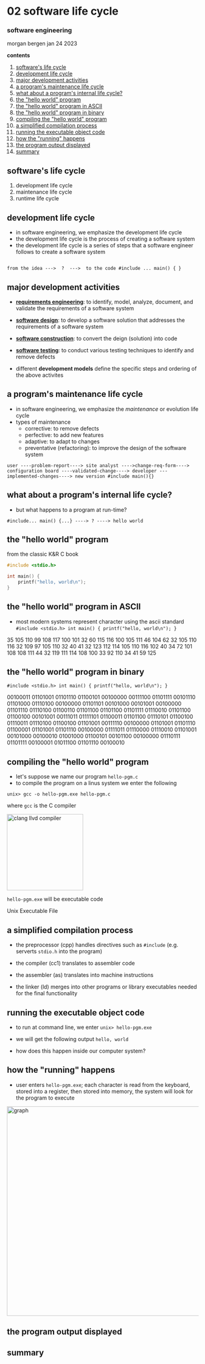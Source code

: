# 02 software life cycle
### software engineering 

morgan bergen
jan 24 2023

**contents**

1.  [software's life cycle](#softwares-life-cycle)
2.  [development life cycle](#development-life-cycle)
3.  [major development activities](#major-development-activities)
4.  [a program's maintenance life cycle](#a-programs-maintenance-life-cycle)
5.  [what about a program's internal life cycle?](#what-about-a-programs-internal-life-cycle)
6.  [the "hello world" program](#the-hello-world-program)
7.  [the "hello world" program in ASCII](#the-hello-world-program-in-ascii)
8.  [the "hello world" program in binary](#the-hello-world-program-in-binary)
9.  [compiling the "hello world" program](#compiling-the-hello-world-program)
10. [a simplified compilation process](#a-simplified-compilation-process)
11. [running the executable object code](#running-the-executable-object-code)
12. [how the "running" happens](#how-the-running-happens)
13. [the program output displayed](#the-program-output-displayed)
14. [summary](#summary)

## software's life cycle

1.  development life cycle
2.  maintenance life cycle
3.  runtime life cycle

## development life cycle

- in software engineering, we emphasize the development life cycle
- the development life cycle is the process of creating a software system
- the development life cycle is a series of steps that a software engineer follows to create a software system

```

from the idea --->  ?  --->  to the code #include ... main() { }

```

## major development activities

- **[requirements engineering](https://en.wikipedia.org/wiki/Requirements_engineering)**:  to identify, model, analyze, document, and validate the requirements of a software system

- **[software design](https://en.wikipedia.org/wiki/Software_design)**:  to develop a software solution that addresses the requirements of a software system

- **[software construction](https://en.wikipedia.org/wiki/Software_construction)**:  to convert the deign (solution) into code

- **[software testing](https://en.wikipedia.org/wiki/Software_testing)**:  to conduct various testing techniques to identify and remove defects

- different **development models** define the specific steps and ordering of the above activites

## a program's maintenance life cycle

- in software engineering, we emphasize the _maintenance_ or evolution life cycle
- types of maintenance
    - corrective:  to remove defects
    - perfective:  to add new features
    - adaptive:  to adapt to changes
    - preventative (refactoring):  to improve the design of the software system


```
user ----problem-report----> site analyst ---->change-req-form----> configuration board ----validated-change----> developer ---implemented-changes----> new version #include main(){} 
```

## what about a program's internal life cycle?

- but what happens to a program at run-time?

```
#include... main() {...} ----> ? ----> hello world
```

## the "hello world" program

from the classic K&R C book

```cpp
#include <stdio.h>

int main() {
    printf("hello, world\n");
}
```

## the "hello world" program in ASCII

- most modern systems represent character using the ascii standard
`#include <stdio.h> int main() { printf("hello, world\n"); }`

35 105 110 99 108 117 100 101 32 60 115 116 100 105 111 46 104 62 32 105 110 116 32 109 97 105 110 32 40 41 32 123 112 114 105 110 116 102 40 34 72 101 108 108 111 44 32 119 111 114 108 100 33 92 110 34 41 59 125

## the "hello world" program in binary

`#include <stdio.h> int main() { printf("hello, world\n"); }`

00100011 01101001 01101110 01100101 00100000 00111100 01101111 00101110 01101000 01110100 00100000 01101101 00101000 00101001 00100000 01101110 01110100 01100110 01101100 01101100 01101111 01110010 01101100 01100100 00101001 00111011 01111101
01100011 01101100 01110101 01100100 01110011 01110100 01100100 01101001 00111110 00100000 01101001 01101110 01100001 01101001 01101110 00100000 01111011 01110000 01110010 01101001 00101000 00100010 01001000 01100101 00101100 00100000 01110111 01101111 00100001 01011100 01101110 00100010

## compiling the "hello world" program

- let's suppose we name our program `hello-pgm.c`
- to compile the program on a linus system we enter the following

`unix> gcc -o hello-pgm.exe hello-pgm.c`

where `gcc` is the C compiler 

<img src="https://llvm.org/img/DragonFull.png" alt="clang llvd compiler" width="200"/>

`hello-pgm.exe` will be executable code

Unix Executable File

## a simplified compilation process

-  the preprocessor (cpp) handles directives such as `#include` (e.g. serverts `stdio.h` into the program)

-  the compiler (cc1) translates to assembler code

-  the assembler (as) translates into machine instructions

-  the linker (ld) merges into other programs or library executables needed for the final functionality

## running the executable object code

-  to run at command line, we enter `unix> hello-pgm.exe`

-  we will get the following output `hello, world`

-  how does this happen inside our computer system?

## how the "running" happens

-  user enters `hello-pgm.exe`; each character is read from the keyboard, stored into a register, then stored into memory, the system will look for the program to execute

<img width="549" alt="graph" src="https://user-images.githubusercontent.com/65584733/220176824-abe7deab-4450-47e1-b6f8-5abb90711eb6.png">


## the program output displayed
## summary
